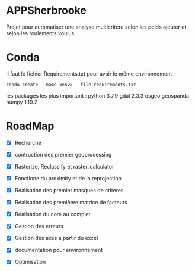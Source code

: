 # APPSherbrooke

Projet pour automatiser une analyse multicritère selon les poids ajouter et selon les roulements voulus

# Conda 
il faut le fichier Requirements.txt pour avoir le même environnement
    
```
conda create --name <env> --file requirements.txt
```
    
les packages les plus important :
python 3.7.9
gdal 2.3.3
osgeo
geospanda
numpy 1.19.2

# RoadMap 
- [x] Recherche
- [x] contruction des premier geoprocessing
- [x] Rasterize, Reclassify et raster_calculator
- [x] Fonctione du proximity et de la reprojection
- [x] Réalisation des premier masques de criteres
- [x] Réalisation des premièere matrice de facteurs
- [x] Réalisation du core au complet
- [x] Gestion des erreurs
- [x] Gestion des axes a partir du excel
- [x] documentation pour environnement
- [x] Optimisation


